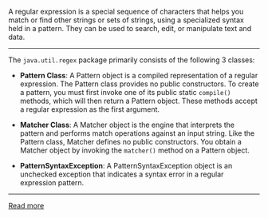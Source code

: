 A regular expression is a special sequence of characters that helps you match or find other strings or sets of strings, using a specialized syntax held in a pattern. They can be used to search, edit, or manipulate text and data.

---

The `java.util.regex` package primarily consists of the following 3 classes:

* **Pattern Class**:  A Pattern object is a compiled representation of a regular expression. The Pattern class provides no public constructors. To create a pattern, you must first invoke one of its public static `compile()` methods, which will then return a Pattern object. These methods accept a regular expression as the first argument.

* **Matcher Class**: A Matcher object is the engine that interprets the pattern and performs match operations against an input string. Like the Pattern class, Matcher defines no public constructors. You obtain a Matcher object by invoking the `matcher()` method on a Pattern object.

* **PatternSyntaxException**: A PatternSyntaxException object is an unchecked exception that indicates a syntax error in a regular expression pattern.

---

[Read more](https://docs.oracle.com/javase/7/docs/api/java/util/regex/Pattern.html)
